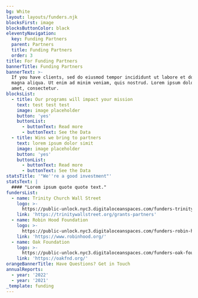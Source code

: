 ```yaml
---
bg: White
layout: layouts/funders.njk
blocksFirst: image
blocksButtonColor: black
eleventyNavigation:
  key: Funding Partners
  parent: Partners
  title: Funding Partners
  order: 3
title: For Funding Partners
bannerTitle: Funding Partners
bannerText: >-
  If you have clients, sed do eiusmod tempor incididunt ut labore et dolore
  magna aliqua. Ut enim ad minim veniam, quis nostrud. Lorem ipsum dolor sit
  amet, consectetur.
blocksList:
  - title: Our programs will impact your mission
    text: test test test
    image: image placeholder
    button: 'yes'
    buttonList:
      - buttonText: Read more
      - buttonText: See the Data
  - title: Wins we bring to partners
    text: lorem ipsum dolor simit
    image: image placeholder
    button: 'yes'
    buttonList:
      - buttonText: Read more
      - buttonText: See the Data
statsTitle: '"We''re a good investment"'
statsText: |
  #### "Lorem ipsum quote quote text."
fundersList:
  - name: Trinity Church Wall Street
    logo: >-
      https://public-unlock.nyc3.digitaloceanspaces.com/funders-trinity-church-wall-street-philanthropies.png
    link: 'https://trinitywallstreet.org/grants-partners'
  - name: Robin Hood Foundation
    logo: >-
      https://public-unlock.nyc3.digitaloceanspaces.com/funders-robin-hood-foundation-logo.png
    link: 'https://www.robinhood.org/'
  - name: Oak Foundation
    logo: >-
      https://public-unlock.nyc3.digitaloceanspaces.com/funders-oak-foundation-logo.png
    link: 'https://oakfnd.org/'
orangeBannerTitle: Have Questions? Get in Touch
annualReports:
  - year: '2022'
  - year: '2021'
_template: funding
---
```


